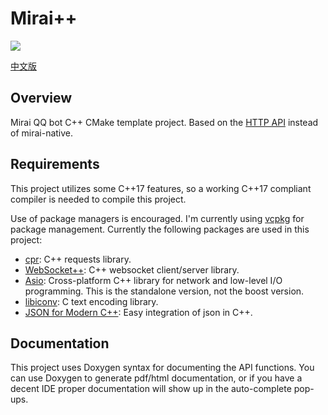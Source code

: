 # Mirai++

![](https://github.com/Chlorie/miraipp-template/workflows/Build%20Status/badge.svg)

[中文版](README.md)

## Overview
Mirai QQ bot C++ CMake template project. Based on the [HTTP API](https://github.com/mamoe/mirai-api-http) instead of mirai-native.

## Requirements
This project utilizes some C++17 features, so a working C++17 compliant compiler is needed to compile this project.

Use of package managers is encouraged. I'm currently using [vcpkg](https://github.com/microsoft/vcpkg) for package management.
Currently the following packages are used in this project:
- [cpr](https://github.com/whoshuu/cpr): C++ requests library.
- [WebSocket++](https://github.com/zaphoyd/websocketpp): C++ websocket client/server library.
- [Asio](https://think-async.com/Asio/): Cross-platform C++ library for network and low-level I/O programming. This is the standalone version, not the boost version.
- [libiconv](https://www.gnu.org/software/libiconv/): C text encoding library.
- [JSON for Modern C++](https://github.com/nlohmann/json): Easy integration of json in C++.

## Documentation
This project uses Doxygen syntax for documenting the API functions. You can use Doxygen to generate pdf/html documentation,
or if you have a decent IDE proper documentation will show up in the auto-complete pop-ups.
